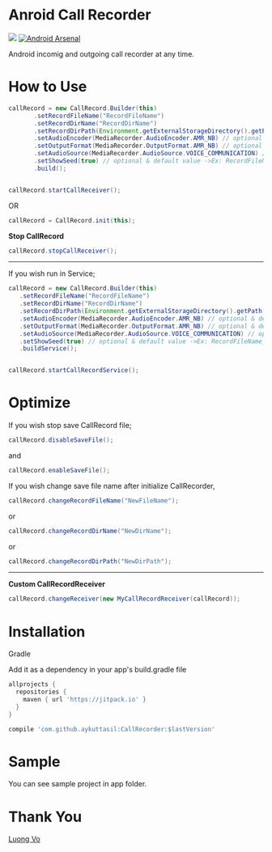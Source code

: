 # Anroid Call Recorder

[![](https://jitpack.io/v/aykuttasil/CallRecorder.svg)](https://jitpack.io/#aykuttasil/CallRecorder)
[![Android Arsenal](https://img.shields.io/badge/Android%20Arsenal-Call%20Recorder-brightgreen.svg?style=flat)](http://android-arsenal.com/details/1/4544)

Android incomig and outgoing call recorder at any time.

# How to Use

```java
callRecord = new CallRecord.Builder(this)
       .setRecordFileName("RecordFileName")
       .setRecordDirName("RecordDirName")
       .setRecordDirPath(Environment.getExternalStorageDirectory().getPath()) // optional & default value
       .setAudioEncoder(MediaRecorder.AudioEncoder.AMR_NB) // optional & default value
       .setOutputFormat(MediaRecorder.OutputFormat.AMR_NB) // optional & default value
       .setAudioSource(MediaRecorder.AudioSource.VOICE_COMMUNICATION) // optional & default value
       .setShowSeed(true) // optional & default value ->Ex: RecordFileName_incoming.amr || RecordFileName_outgoing.amr
       .build();


callRecord.startCallReceiver();
```

OR

```java
callRecord = CallRecord.init(this);
```


**Stop CallRecord**

```java
callRecord.stopCallReceiver();
```


---

If you wish run in Service;

```java
callRecord = new CallRecord.Builder(this)
   .setRecordFileName("RecordFileName")
   .setRecordDirName("RecordDirName")
   .setRecordDirPath(Environment.getExternalStorageDirectory().getPath()) // optional & default value
   .setAudioEncoder(MediaRecorder.AudioEncoder.AMR_NB) // optional & default value
   .setOutputFormat(MediaRecorder.OutputFormat.AMR_NB) // optional & default value
   .setAudioSource(MediaRecorder.AudioSource.VOICE_COMMUNICATION) // optional & default value
   .setShowSeed(true) // optional & default value ->Ex: RecordFileName_incoming.amr || RecordFileName_outgoing.amr
   .buildService();


callRecord.startCallRecordService();
```


# Optimize

If you wish stop save CallRecord file;

```java
callRecord.disableSaveFile();
```

and

```java
callRecord.enableSaveFile();
```



If you wish change save file name after initialize CallRecorder,

```java
callRecord.changeRecordFileName("NewFileName");
```
or
```java
callRecord.changeRecordDirName("NewDirName");
```
or
```java
callRecord.changeRecordDirPath("NewDirPath");
```


---

**Custom CallRecordReceiver**

```java
callRecord.changeReceiver(new MyCallRecordReceiver(callRecord));
```


# Installation

Gradle

Add it as a dependency in your app's build.gradle file

```groovy
allprojects {
  repositories {
    maven { url 'https://jitpack.io' }	
  }
}
```

```groovy
compile 'com.github.aykuttasil:CallRecorder:$lastVersion'
```

# Sample
You can see sample project in app folder.


# Thank You
[Luong Vo](https://github.com/luongvo)




